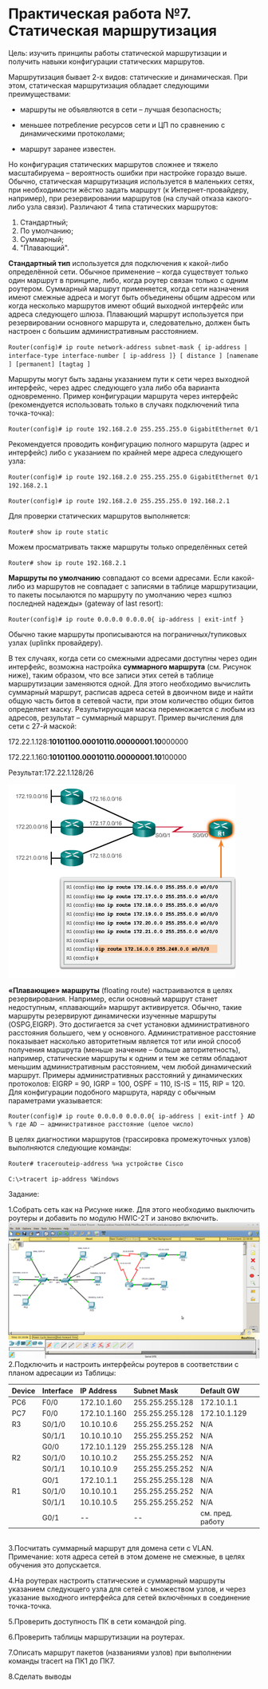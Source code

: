 # **Практическая работа №7. Статическая маршрутизация**

Цель: изучить принципы работы статической маршрутизации и получить навыки конфигурации статических маршрутов.

Маршрутизация бывает 2-х видов: статические и динамическая. При этом, статическая маршрутизация обладает следующими преимуществами:

* маршруты не объявляются в сети – лучшая безопасность;

* меньшее потребление ресурсов сети и ЦП по сравнению с динамическими протоколами;

* маршрут заранее известен.

Но конфигурация статических маршрутов сложнее и тяжело масштабируема – вероятность ошибки при настройке гораздо выше. Обычно, статическая маршрутизация используется в маленьких сетях, при необходимости жёстко задать маршрут \(к Интернет-провайдеру, например\), при резервировании маршрутов \(на случай отказа какого-либо узла связи\). Различают 4 типа статических маршрутов:

1. Стандартный;
2. По умолчанию;
3. Суммарный; 
4. "Плавающий".

**Стандартный тип** используется для подключения к какой-либо определённой сети. Обычное применение – когда существует только один маршрут в принципе, либо, когда роутер связан только с одним роутером. Суммарный маршрут применяется, когда сети назначения имеют смежные адреса и могут быть объединены общим адресом или когда несколько маршрутов имеют общий выходной интерфейс или адреса следующего шлюза. Плавающий маршрут используется при резервировании основного маршрута и, следовательно, должен быть настроен с большим административным расстоянием.

`Router(config)# ip route network-address subnet-mask { ip-address | interface-type interface-number [ ip-address ]} [ distance ] [namename ] [permanent] [tagtag ]`

Маршруты могут быть заданы указанием пути к сети через выходной интерфейс, через адрес следующего узла либо оба варианта одновременно. Пример конфигурации маршрута через интерфейс \(рекомендуется использовать только в случаях подключений типа точка-точка\):

`Router(config)# ip route 192.168.2.0 255.255.255.0 GigabitEthernet 0/1`

Рекомендуется проводить конфигурацию полного маршрута \(адрес и интерфейс\) либо с указанием по крайней мере адреса следующего узла:

`Router(config)# ip route 192.168.2.0 255.255.255.0 GigabitEthernet 0/1 192.168.2.1`

`Router(config)# ip route 192.168.2.0 255.255.255.0 192.168.2.1`

Для проверки статических маршрутов выполняется:

`Router# show ip route static`

Можем просматривать также маршруты только определённых сетей

`Router# show ip route 192.168.2.1`

**Маршруты по умолчанию** совпадают со всеми адресами. Если какой-либо из маршрутов не совпадает с записями в таблице маршрутизации, то пакеты посылаются по маршруту по умолчанию через «шлюз последней надежды» \(gateway of last resort\):

`Router(config)# ip route 0.0.0.0 0.0.0.0{ ip-address | exit-intf }`

Обычно такие маршруты прописываются на пограничных/тупиковых узлах \(uplinkк провайдеру\).

В тех случаях, когда сети со смежными адресами доступны через один интерфейс, возможна настройка **суммарного маршрута** \(см. Рисунок ниже\), таким образом, что все записи этих сетей в таблице маршрутизации заменяются одной. Для этого необходимо вычислить суммарный маршрут, расписав адреса сетей в двоичном виде и найти общую часть битов в сетевой части, при этом количество общих битов определяет маску. Результирующая маска перемножается с любым из адресов, результат – суммарный маршрут. Пример вычисления для сети с 27-й маской:

172.22.1.128:**10101100.00010110.00000001.10**000000

172.22.1.160:**10101100.00010110.00000001.10**100000

Результат:172.22.1.128/26

![](/assets/pr7sum.png)

**«Плавающие» маршруты** \(floating route\) настраиваются в целях резервирования. Например, если основный маршрут станет недоступным, «плавающий» маршрут активируется. Обычно, такие маршруты резервируют динамически изученные маршруты \(OSPG,EIGRP\). Это достигается за счет установки административного расстояния большего, чем у основного. Административное расстояние показывает насколько авторитетным является тот или иной способ получения маршрута \(меньше значение – больше авторитетность\), например, статические маршруты к одним и тем же сетям обладают меньшим административным расстоянием, чем любой динамический маршрут. Примеры административных расстояний у динамических протоколов: EIGRP = 90, IGRP = 100, OSPF = 110, IS-IS = 115, RIP = 120. Для конфигурации подобного маршрута, наряду с обычным параметрами указывается:

```
Router(config)# ip route 0.0.0.0 0.0.0.0{ ip-address | exit-intf } AD % где AD – административное расстояние (целое число)
```

В целях диагностики маршрутов \(трассировка промежуточных узлов\) выполняются следующие команды:

`Router# tracerouteip-address %на устройстве Cisco`

`C:\>tracert ip-address %Windows`

Задание:

 1.Собрать сеть как на Рисунке ниже. Для этого необходимо выключить роутеры и добавить по модулю HWIC-2T и заново включить.![](/assets/pr7topo.png)  
2.Подключить и настроить интерфейсы роутеров в соответствии с планом адресации из Таблицы:

| **Device** | **Interface** | **IP Address** | **Subnet Mask** | **Default GW** |
| :--- | :--- | :--- | :--- | :--- |
| PC6 | F0/0 | 172.10.1.60 | 255.255.255.128 | 172.10.1.1 |
| PC7 | F0/0 | 172.10.1.160 | 255.255.255.128 | 172.10.1.129 |
| R3 | S0/1/0 | 10.10.10.6 | 255.255.255.252 | N/A |
|  | S0/1/1 | 10.10.10.10 | 255.255.255.252 | N/A |
|  | G0/0 | 172.10.1.129 | 255.255.255.128 | N/A |
| R2 | S0/1/0 | 10.10.10.2 | 255.255.255.252 | N/A |
|  | S0/1/1 | 10.10.10.9 | 255.255.255.252 | N/A |
|  | G0/1 | 172.10.1.1 | 255.255.255.128 | N/A |
| R1 | S0/1/0 | 10.10.10.1 | 255.255.255.252 | N/A |
|  | S0/1/1 | 10.10.10.5 | 255.255.255.252 | N/A |
|  | G0/1 | -- | -- | см. пред. работу |

   
3.Посчитать суммарный маршрут для домена сети с VLAN. Примечание: хотя адреса сетей в этом домене не смежные, в целях обучения это допускается.

4.На роутерах настроить статические и суммарный маршруты указанием следующего узла для сетей с множеством узлов, и через указание выходного интерфейса для сетей включённых в соединение точка-точка.

5.Проверить доступность ПК в сети командой ping.

6.Проверить таблицы маршрутизации на роутерах.

7.Описать маршрут пакетов \(названиями узлов\) при выполнении команды tracert на ПК1 до ПК7.

8.Сделать выводы

 

 

 

